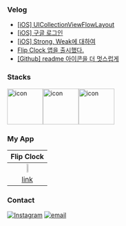 ### Velog
<!-- BLOG-POST-LIST:START -->
- [[iOS] UICollectionViewFlowLayout](https://velog.io/@whitehyun/iOS-UICollectionViewFlowLayout)
- [[iOS] 구글 로그인](https://velog.io/@whitehyun/iOS-%EA%B5%AC%EA%B8%80-%EB%A1%9C%EA%B7%B8%EC%9D%B8)
- [[iOS] Strong, Weak에 대하여](https://velog.io/@whitehyun/iOS-Strong-Weak%EC%97%90-%EB%8C%80%ED%95%98%EC%97%AC)
- [Flip Clock 앱을 출시했다.](https://velog.io/@whitehyun/Flip-Clock-%EC%95%B1%EC%9D%84-%EC%B6%9C%EC%8B%9C%ED%96%88%EB%8B%A4)
- [[Github] readme 아이콘을 더 멋스럽게](https://velog.io/@whitehyun/Github-readme-%EC%95%84%EC%9D%B4%EC%BD%98%EC%9D%84-%EB%8D%94-%EB%A9%8B%EC%8A%A4%EB%9F%BD%EA%B2%8C)
<!-- BLOG-POST-LIST:END -->

### Stacks

<div style="display: flex; align-items: flex-start;"><img src="https://techstack-generator.vercel.app/swift-icon.svg" alt="icon" width="83" height="83" /><img src="https://techstack-generator.vercel.app/python-icon.svg" alt="icon" width="83" height="83" /><img src="https://techstack-generator.vercel.app/github-icon.svg" alt="icon" width="83" height="83" /></div>


### My App

|Flip Clock|
|:-:|
|<img src="https://user-images.githubusercontent.com/57972338/198289621-6dab00d1-7f0e-4851-b2b1-1800909b1b24.png" width="10%"/>|
|[link](https://apps.apple.com/app/flip-clock-탁상시계/id1633579148?platform=ipad)|

### Contact

[![Instagram](https://img.shields.io/badge/Instagram-E4405F?style=flat-square&logo=Instagram&logoColor=white)](https://instagram.com/whi7ehyun)
[![email](https://img.shields.io/badge/Gmail-EA4335?style=flat-square&logo=Gmail&logoColor=white)](mailto:whi7ehyun@gmail.com)
